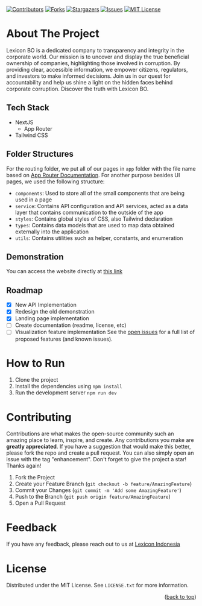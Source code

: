 <a name="readme-top"></a>

[![Contributors][contributors-shield]][contributors-url]
[![Forks][forks-shield]][forks-url]
[![Stargazers][stars-shield]][stars-url]
[![Issues][issues-shield]][issues-url]
[![MIT License][license-shield]][license-url]

# About The Project
Lexicon BO is a dedicated company to transparency and integrity in the corporate world. Our mission is to uncover and display the true beneficial ownership of companies, highlighting those involved in corruption. By providing clear, accessible information, we empower citizens, regulators, and investors to make informed decisions. Join us in our quest for accountability and help us shine a light on the hidden faces behind corporate corruption. Discover the truth with Lexicon BO.

## Tech Stack
* NextJS
    * App Router
* Tailwind CSS

## Folder Structures
For the routing folder, we put all of our pages in ```app``` folder with the file name based on [App Router Documentation](https://nextjs.org/docs/getting-started/project-structure#app-routing-conventions). For another purpose besides UI pages, we used the following structure:
* ```components```: Used to store all of the small components that are being used in a page
* ```service```: Contains API configuration and API services, acted as a data layer that contains communication to the outside of the app
* ```styles```: Contains global styles of CSS, also Tailwind declaration
* ```types```: Contains data models that are used to map data obtained externally into the application
* ```utils```: Contains utilities such as helper, constants, and enumeration

## Demonstration
You can access the website directly at [this link](https://bo.lexicon.id/)

## Roadmap
- [x] New API Implementation
- [x] Redesign the old demonstration
- [x] Landing page implementation
- [ ] Create documentation (readme, license, etc)
- [ ] Visualization feature implementation
See the [open issues](https://github.com/LexiconIndonesia/lexicon-bo/issues) for a full list of proposed features (and known issues).

# How to Run
1. Clone the project
2. Install the dependencies using ```npm install```
3. Run the development server ```npm run dev```

# Contributing
Contributions are what makes the open-source community such an amazing place to learn, inspire, and create. Any contributions you make are **greatly appreciated**.
If you have a suggestion that would make this better, please fork the repo and create a pull request. You can also simply open an issue with the tag "enhancement".
Don't forget to give the project a star! Thanks again!
1. Fork the Project
2. Create your Feature Branch (`git checkout -b feature/AmazingFeature`)
3. Commit your Changes (`git commit -m 'Add some AmazingFeature'`)
4. Push to the Branch (`git push origin feature/AmazingFeature`)
5. Open a Pull Request

# Feedback
If you have any feedback, please reach out to us at <a href="mailto:lexicon.indonesia.shared@gmail.com" target="_blank">Lexicon Indonesia</a>

<!-- LICENSE -->
# License
Distributed under the MIT License. See `LICENSE.txt` for more information.

<p align="right">(<a href="#readme-top">back to top</a>)</p>

<!-- Markdown Link and Images -->
[contributors-shield]: https://img.shields.io/github/contributors/LexiconIndonesia/lexicon-bo.svg?style=for-the-badge
[contributors-url]: https://github.com/LexiconIndonesia/lexicon-bo/graphs/contributors
[forks-shield]: https://img.shields.io/github/forks/LexiconIndonesia/lexicon-bo.svg?style=for-the-badge
[forks-url]: https://github.com/LexiconIndonesia/lexicon-bo/network/members
[stars-shield]: https://img.shields.io/github/stars/LexiconIndonesia/lexicon-bo.svg?style=for-the-badge
[stars-url]: https://github.com/LexiconIndonesia/lexicon-bo/stargazers
[issues-shield]: https://img.shields.io/github/issues/LexiconIndonesia/lexicon-bo.svg?style=for-the-badge
[issues-url]: https://github.com/LexiconIndonesia/lexicon-bo/issues
[license-shield]: https://img.shields.io/github/license/LexiconIndonesia/lexicon-bo.svg?style=for-the-badge
[license-url]: https://github.com/LexiconIndonesia/lexicon-bo/blob/main/LICENSE.txt
